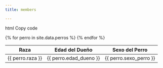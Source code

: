 ```yaml
---
title: members

---
```


html
Copy code
<table>
  <thead>
    <tr>
      <th>Raza</th>
      <th>Edad del Dueño</th>
      <th>Sexo del Perro</th>
    </tr>
  </thead>
  <tbody>
    {% for perro in site.data.perros %}
      <tr>
        <td>{{ perro.raza }}</td>
        <td>{{ perro.edad_dueno }}</td>
        <td>{{ perro.sexo_perro }}</td>
      </tr>
    {% endfor %}
  </tbody>
</table>